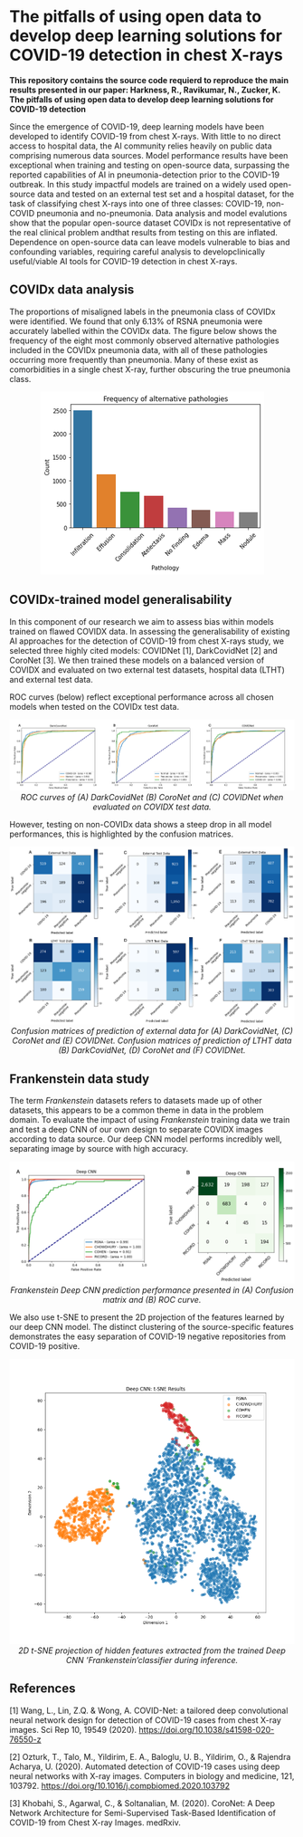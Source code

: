 # The pitfalls of using open data to develop deep learning solutions for COVID-19 detection in chest X-rays

**This repository contains the source code requierd to reproduce the main results presented in our paper: Harkness, R., Ravikumar, N., Zucker, K. The pitfalls of using open data to develop deep learning solutions for COVID-19 detection**

Since the emergence of COVID-19, deep learning models have been developed to identify COVID-19 from chest X-rays. With little to no direct access to hospital data, the AI community relies heavily on public data comprising numerous data sources. Model performance results have been exceptional when training and testing on open-source data, surpassing the reported capabilities of AI in pneumonia-detection prior to the COVID-19 outbreak. In this study impactful models are trained on a widely used open-source data and tested on an external test set and a hospital dataset, for the task of classifying chest X-rays into one of three classes: COVID-19, non-COVID pneumonia and no-pneumonia. Data analysis and model evalutions show that the popular open-source dataset COVIDx is not representative of the real clinical problem andthat results from testing on this are inflated. Dependence on open-source data can leave models vulnerable to bias and confounding variables, requiring careful analysis to developclinically useful/viable AI tools for COVID-19 detection in chest X-rays.

## COVIDx data analysis
The proportions of misaligned labels in the pneumonia class of COVIDx were identified. We found that only 6.13% of RSNA pneumonia were accurately labelled within the COVIDx data. The figure below shows the frequency of the eight most commonly observed alternative pathologies included in the COVIDx pneumonia data, with all of these pathologies occurring more frequently than pneumonia. Many of these exist as comorbidities in a single chest X-ray, further obscuring the true pneumonia class.
<p align="center">
  <img src="https://github.com/rkharkness/open-data-study/blob/master/assets/covidx-pathology-freq.png"/>
</p>

## COVIDx-trained model generalisability
In this component of our research we aim to assess bias within models trained on flawed COVIDX data. In assessing the generalisability of existing AI approaches for the detection of COVID-19 from chest X-rays study,  we selected three highly cited models: COVIDNet [1], DarkCovidNet [2] and CoroNet [3]. We then trained these models on a balanced version of COVIDX and evaluated on two external test datasets, hospital data (LTHT) and external test data.

ROC curves (below) reflect exceptional performance across all chosen models when tested on the COVIDx test data. 

<p align="center">
  <img src="https://github.com/rkharkness/open-data-study/blob/master/assets/model-generalisability-roc.png">
  <i>
    ROC curves of (A) DarkCovidNet (B) CoroNet and (C) COVIDNet when evaluated on COVIDX test data.
  </i>
</p>

However, testing on non-COVIDx data shows a steep drop in all model performances, this is highlighted by the confusion matrices.

<p align="center">
  <img src="https://github.com/rkharkness/open-data-study/blob/master/assets/model-generalisability-cm.png">
  <i>
    Confusion matrices of prediction of external data for (A) DarkCovidNet, (C) CoroNet and (E) COVIDNet. Confusion matrices of prediction of LTHT data (B) DarkCovidNet, (D)         CoroNet and (F) COVIDNet.
  </i>
</p>

## Frankenstein data study

The term *Frankenstein* datasets refers to datasets made up of other datasets, this appears to be a common theme in data in the problem domain. To evaluate the impact of using *Frankenstein* training data we train and test a deep CNN of our own design to separate COVIDX images according to data source. Our deep CNN model performs incredibly well, separating image by source with high accuracy.

<p align="center">
  <img src="https://github.com/rkharkness/open-data-study/blob/master/assets/frankenstein-dcnn-results.png">
  <i>
    Frankenstein Deep CNN prediction performance presented in (A) Confusion matrix and (B) ROC curve.
  </i>
</p>

We also use t-SNE to present the 2D projection of the features learned by our deep CNN model. The distinct clustering of the source-specific features demonstrates the easy separation of COVID-19 negative repositories from COVID-19 positive.

<p align="center">
  <img src="https://github.com/rkharkness/open-data-study/blob/master/assets/frankenstein-tsne-plot.png">
  <i>
    2D t-SNE projection of hidden features extracted from the trained Deep CNN ’Frankenstein’classifier during inference.
  </i>
</p>

## References

[1] Wang, L., Lin, Z.Q. & Wong, A. COVID-Net: a tailored deep convolutional neural network design for detection of COVID-19 cases from chest X-ray images. Sci Rep 10, 19549 (2020). https://doi.org/10.1038/s41598-020-76550-z

[2] Ozturk, T., Talo, M., Yildirim, E. A., Baloglu, U. B., Yildirim, O., & Rajendra Acharya, U. (2020). Automated detection of COVID-19 cases using deep neural networks with X-ray images. Computers in biology and medicine, 121, 103792. https://doi.org/10.1016/j.compbiomed.2020.103792

[3] Khobahi, S., Agarwal, C., & Soltanalian, M. (2020). CoroNet: A Deep Network Architecture for Semi-Supervised Task-Based Identification of COVID-19 from Chest X-ray Images. medRxiv.
